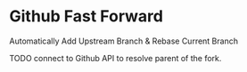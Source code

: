 # Github Fast Forward

Automatically Add Upstream Branch & Rebase Current Branch

TODO connect to Github API to resolve parent of the fork.
